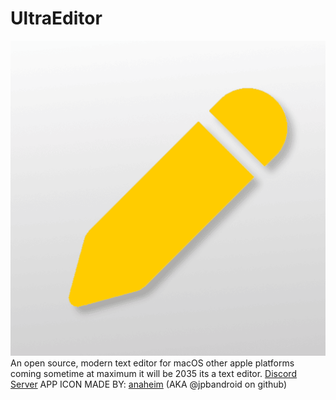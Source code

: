 # UltraEditor
![UltraEditor icon](https://raw.githubusercontent.com/NINJACLUBREAL/UltraEditor/refs/heads/main/appicon.png)\
An open source, modern text editor for macOS other apple platforms coming sometime at maximum it will be 2035
its a text editor.
[Discord Server](https://discord.gg/e6TKvvrnJp)
APP ICON MADE BY:
[anaheim](https://www.youtube.com/@Anaheim-u7z)
(AKA @jpbandroid on github)
